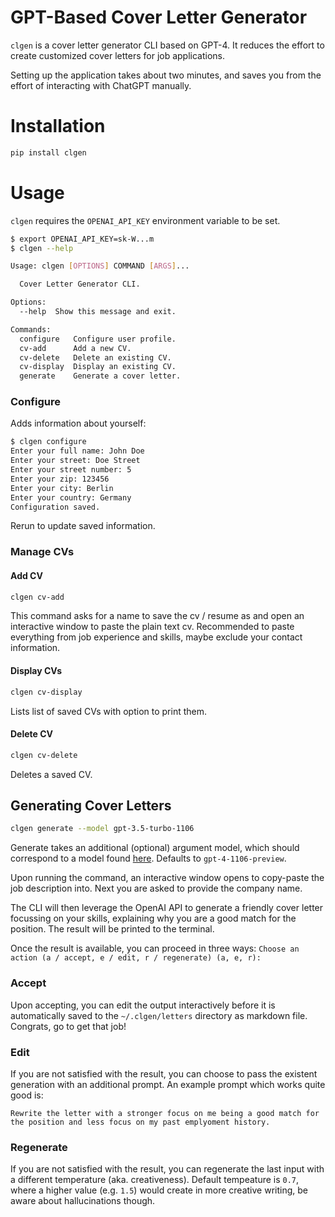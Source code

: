 # GPT-Based Cover Letter Generator

`clgen` is a cover letter generator CLI based on GPT-4. It reduces the effort to create customized cover letters for job applications.

Setting up the application takes about two minutes, and saves you from the effort of interacting with ChatGPT manually.

# Installation

```bash
pip install clgen
```

# Usage

`clgen` requires the `OPENAI_API_KEY` environment variable to be set.

```bash
$ export OPENAI_API_KEY=sk-W...m
$ clgen --help

Usage: clgen [OPTIONS] COMMAND [ARGS]...

  Cover Letter Generator CLI.

Options:
  --help  Show this message and exit.

Commands:
  configure   Configure user profile.
  cv-add      Add a new CV.
  cv-delete   Delete an existing CV.
  cv-display  Display an existing CV.
  generate    Generate a cover letter.
```

### Configure

Adds information about yourself:

```bash
$ clgen configure
Enter your full name: John Doe
Enter your street: Doe Street
Enter your street number: 5
Enter your zip: 123456
Enter your city: Berlin
Enter your country: Germany
Configuration saved.
```

Rerun to update saved information.

### Manage CVs

#### Add CV

```bash
clgen cv-add
```

This command asks for a name to save the cv / resume as and open an interactive window to paste the plain text cv. Recommended to paste everything from job experience and skills, maybe exclude your contact information.

#### Display CVs

```bash
clgen cv-display
```

Lists list of saved CVs with option to print them.

#### Delete CV

```bash
clgen cv-delete
```

Deletes a saved CV.

## Generating Cover Letters

```bash
clgen generate --model gpt-3.5-turbo-1106
```

Generate takes an additional (optional) argument model, which should correspond to a model found [here](https://platform.openai.com/docs/models). Defaults to `gpt-4-1106-preview`.

Upon running the command, an interactive window opens to copy-paste the job description into. Next you are asked to provide the company name.

The CLI will then leverage the OpenAI API to generate a friendly cover letter focussing on your skills, explaining why you are a good match for the position. The result will be printed to the terminal.

Once the result is available, you can proceed in three ways:
`Choose an action (a / accept, e / edit, r / regenerate) (a, e, r):`

### Accept

Upon accepting, you can edit the output interactively before it is automatically saved to the `~/.clgen/letters` directory as markdown file. Congrats, go to get that job!

### Edit

If you are not satisfied with the result, you can choose to pass the existent generation with an additional prompt. An example prompt which works quite good is:

```text
Rewrite the letter with a stronger focus on me being a good match for the position and less focus on my past emplyoment history.
```

### Regenerate

If you are not satisfied with the result, you can regenerate the last input with a different temperature (aka. creativeness). Default tempeature is `0.7`, where a higher value (e.g. `1.5`) would create in more creative writing, be aware about hallucinations though.
